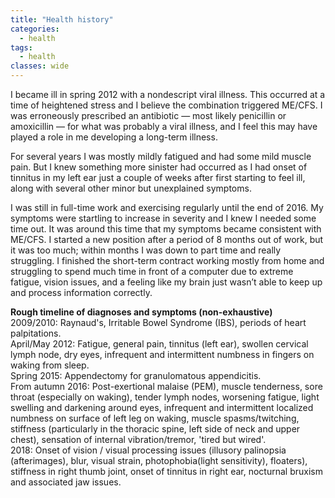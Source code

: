 ```yaml
---
title: "Health history"
categories:
  - health
tags:
  - health
classes: wide
---
```

I became ill in spring 2012 with a nondescript viral illness. This occurred at a time of heightened stress and I believe the combination triggered ME/CFS. I was erroneously prescribed an antibiotic — most likely penicillin or amoxicillin — for what was probably a viral illness, and I feel this may have played a role in me developing a long-term illness.

For several years I was mostly mildly fatigued and had some mild muscle pain. But I knew something more sinister had occurred as I had onset of tinnitus in my left ear just a couple of weeks after first starting to feel ill, along with several other minor but unexplained symptoms.

I was still in full-time work and exercising regularly until the end of 2016. My symptoms were startling to increase in severity and I knew I needed some time out. It was around this time that my symptoms became consistent with ME/CFS. I started a new position after a period of 8 months out of work, but it was too much; within months I was down to part time and really struggling. I finished the short-term contract working mostly from home and struggling to spend much time in front of a computer due to extreme fatigue, vision issues, and a feeling like my brain just wasn’t able to keep up and process information correctly.

**Rough timeline of diagnoses and symptoms (non-exhaustive)**  
2009/2010: Raynaud's, Irritable Bowel Syndrome (IBS), periods of heart palpitations.  
April/May 2012: Fatigue, general pain, tinnitus (left ear), swollen cervical lymph node, dry eyes, infrequent and intermittent numbness in fingers on waking from sleep.     
Spring 2015: Appendectomy for granulomatous appendicitis.   
From autumn 2016: Post-exertional malaise (PEM), muscle tenderness, sore throat (especially on waking), tender lymph nodes, worsening fatigue, light swelling and darkening around eyes, infrequent and intermittent localized numbness on surface of left leg on waking, muscle spasms/twitching, stiffness (particularly in the thoracic spine, left side of neck and upper chest), sensation of internal vibration/tremor, 'tired but wired'.  
2018: Onset of vision / visual processing issues (illusory palinopsia (afterimages), blur, visual strain, photophobia(light sensitivity), floaters), stiffness in right thumb joint, onset of tinnitus in right ear, nocturnal bruxism and associated jaw issues.  
